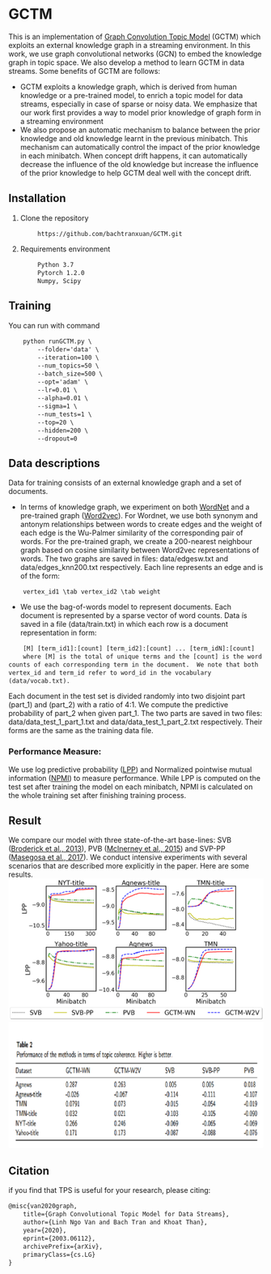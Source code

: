 




# GCTM
This is an implementation of [Graph Convolution Topic Model](https://arxiv.org/abs/2003.06112) (GCTM) which exploits an external knowledge graph in a streaming environment. In this work, we use graph convolutional networks (GCN) to embed the knowledge graph in topic space. We also develop a method to learn GCTM in data streams. Some benefits of GCTM are follows:

*	GCTM exploits a knowledge graph, which is derived from human knowledge or a pre-trained model, to enrich a topic model for data streams, especially in case of sparse or noisy data. We emphasize that our work first provides a way to model prior knowledge of graph form in a streaming environment
*	We also propose an automatic mechanism to balance between the prior knowledge and old knowledge learnt in the previous minibatch. This mechanism can automatically control the impact of the prior knowledge in each minibatch. When concept drift happens, it can automatically decrease the influence of the old knowledge but increase the influence of the prior knowledge to help GCTM deal well with the concept drift.

## Installation
1. Clone the repository
```
		https://github.com/bachtranxuan/GCTM.git
``` 
2. Requirements environment
```
		Python 3.7
		Pytorch 1.2.0
		Numpy, Scipy
```
## Training
You can run with command
```
	python runGCTM.py \
		--folder='data' \
		--iteration=100 \
		--num_topics=50 \
		--batch_size=500 \
		--opt='adam' \
		--lr=0.01 \
		--alpha=0.01 \
		--sigma=1 \
		--num_tests=1 \
		--top=20 \
		--hidden=200 \
		--dropout=0
```
## Data descriptions
Data for training consists of an external knowledge graph and a set of documents.
*	In terms of knowledge graph, we experiment on both [WordNet](https://wordnet.princeton.edu/) and a pre-trained graph ([Word2vec](https://nlp.stanford.edu/projects/glove/)). For Wordnet, we use both synonym and antonym relationships between words to create edges and the weight of each edge is the Wu-Palmer similarity of the corresponding pair of words. For the pre-trained graph, we create a 200-nearest neighbour graph based on cosine similarity between Word2vec representations of words. The two graphs are saved in files: data/edgesw.txt and data/edges_knn200.txt respectively. Each line represents an edge and is of the form:
```
	vertex_id1 \tab vertex_id2 \tab weight 
```
*	We use the bag-of-words model to represent documents. Each document is represented by a sparse vector of word counts. Data ís saved in a file (data/train.txt) in which each row is a document representation in form:
```
	[M] [term_id1]:[count] [term_id2]:[count] ... [term_idN]:[count]
	where [M] is the total of unique terms and the [count] is the word counts of each corresponding term in the document.  We note that both vertex_id and term_id refer to word_id in the vocabulary (data/vocab.txt).
```

Each document in the test set is divided randomly into two disjoint part (part_1) and (part_2) with a ratio of 4:1. We compute the predictive probability of part_2 when given part_1. The two parts are saved in two files: data/data_test_1_part_1.txt and data/data_test_1_part_2.txt respectively.  Their forms are the same as the training data file.

### Performance Measure:
We use log predictive probability ([LPP](http://jmlr.org/papers/v14/hoffman13a.html))  and Normalized pointwise mutual information ([NPMI](https://www.aclweb.org/anthology/E14-1056/)) to measure performance. While LPP is computed on the test set after training the model on each minibatch, NPMI is calculated on the whole training set after finishing training process.  

## Result
We compare our model with three state-of-the-art base-lines:
SVB ([Broderick et al., 2013](https://arxiv.org/pdf/1307.6769.pdf)), PVB ([McInerney et al.,  2015](https://arxiv.org/pdf/1507.05253.pdf)) and SVP-PP ([Masegosa et al., 2017](http://proceedings.mlr.press/v70/masegosa17a/masegosa17a.pdf)). We conduct intensive experiments with several scenarios that are described more explicitly in the paper. Here are some results.
![Log predictive probability](./figures/perplexities.png)
![Normalized pointwise mutual information](./figures/npmi.png)

## Citation
if you find that TPS is useful for your research, please citing:
```
@misc{van2020graph,
    title={Graph Convolutional Topic Model for Data Streams},
    author={Linh Ngo Van and Bach Tran and Khoat Than},
    year={2020},
    eprint={2003.06112},
    archivePrefix={arXiv},
    primaryClass={cs.LG}
}
```
